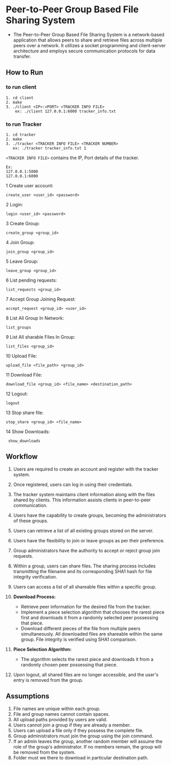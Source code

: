 
# Peer-to-Peer Group Based File Sharing System

- The Peer-to-Peer Group Based File Sharing System is a network-based application that allows peers to share and retrieve files across multiple peers over a network. It utilizes a socket programming and client-server architecture and employs secure communication protocols for data transfer.

## How to Run

### to run client

```
1. cd client
2. make
3. ./client​ <IP>:<PORT> <TRACKER INFO FILE>
    ex: ./client 127.0.0.1:6000 tracker_info.txt
```

### to run Tracker

```
1. cd tracker
2. make
3. ./tracker​ <TRACKER INFO FILE> <TRACKER NUMBER>
   ex: ./tracker tracker_info.txt 1
```

`<TRACKER INFO FILE>` contains the IP, Port details of the tracker.

```
Ex:
127.0.0.1:5000
127.0.0.1:6000
```

1 Create user account:

```
create_user​ <user_id> <password>
```

2 Login:

```
login​ <user_id> <password>
```

3 Create Group:

```
create_group​ <group_id>
```

4 Join Group:

```
join_group​ <group_id>
```

5 Leave Group:

```
leave_group​ <group_id>
```

6 List pending requests:

```
list_requests ​<group_id>
```

7 Accept Group Joining Request:

```
accept_request​ <group_id> <user_id>
```

8 List All Group In Network:

```
list_groups
```

9 List All sharable Files In Group:

```
list_files​ <group_id>
```

10 Upload File:

```
​upload_file​ <file_path> <group_id​>
```

11 Download File:​

```
download_file​ <group_id> <file_name> <destination_path>
```

12 Logout:​

```
logout
```

13 Stop share file:​

```
stop_share <group_id> <file_name>
```

14 Show Downloads:​

```
 show_downloads
```

## Workflow

1. Users are required to create an account and register with the tracker system.

2. Once registered, users can log in using their credentials.

3. The tracker system maintains client information along with the files shared by clients. This information assists clients in peer-to-peer communication.

4. Users have the capability to create groups, becoming the administrators of these groups.

5. Users can retrieve a list of all existing groups stored on the server.

6. Users have the flexibility to join or leave groups as per their preference.

7. Group administrators have the authority to accept or reject group join requests.

8. Within a group, users can share files. The sharing process includes transmitting the filename and its corresponding SHA1 hash for file integrity verification.

9. Users can access a list of all shareable files within a specific group.

10. **Download Process:**

    - Retrieve peer information for the desired file from the tracker.
    - Implement a piece selection algorithm that chooses the rarest piece first and downloads it from a randomly selected peer possessing that piece.
    - Download different pieces of the file from multiple peers simultaneously. All downloaded files are shareable within the same group. File integrity is verified using SHA1 comparison.

11. **Piece Selection Algorithm:**

    - The algorithm selects the rarest piece and downloads it from a randomly chosen peer possessing that piece.

12. Upon logout, all shared files are no longer accessible, and the user's entry is removed from the group.

## Assumptions

1. File names are unique within each group.
2. File and group names cannot contain spaces.
3. All upload paths provided by users are valid.
4. Users cannot join a group if they are already a member.
5. Users can upload a file only if they possess the complete file.
6. Group administrators must join the group using the join command.
7. If an admin leaves the group, another random member will assume the role of the group's administrator. If no members remain, the group will be removed from the system.
8. Folder must we there to download in particular destination path.
